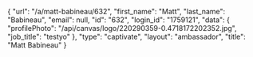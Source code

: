 {
    "url": "\/a\/matt-babineau\/632",
    "first_name": "Matt",
    "last_name": "Babineau",
    "email": null,
    "id": "632",
    "login_id": "1759121",
    "data": {
        "profilePhoto": "\/api\/canvas\/logo\/220290359-0.4718172202352.jpg",
        "job_title": "testyo"
    },
    "type": "captivate",
    "layout": "ambassador",
    "title": "Matt Babineau"
}